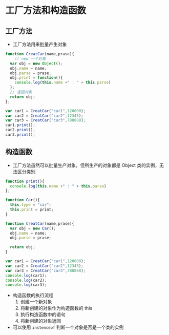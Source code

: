 # 工厂方法和构造函数

## 工厂方法

* 工厂方法用来批量产生对象

```js
function CreatCar(name,prase){
    // new 一个对象
  var obj = new Object();
  obj.name = name;
  obj.parse = prase;
  obj.print = function(){
    console.log(this.name +" : " + this.parse)
  };
  // 返回对象
  return obj;
};

var car1 = CreatCar("car1",120000);
var car2 = CreatCar("car2",12345);
var car3 = CreatCar("car3",788888);
car1.print();
car2.print();
car3.print();
```

## 构造函数

* 工厂方法虽然可以批量生产对象，但所生产的对象都是 Object 类的实例，无法区分类别

```js
function print(){
  console.log(this.name +" : " + this.parse)
};

function Car(){
  this.type = "car";
  this.print = print;
}

function CreatCar(name,prase){
  var obj = new Car();
  obj.name = name;
  obj.parse = prase;

  return obj;
}

var car1 = CreatCar("car1",120000);
var car2 = CreatCar("car2",12345);
var car3 = CreatCar("car3",788888);
console.log(car1);
console.log(car2);
console.log(car3);
```

* 构造函数的执行流程
  1. 创建一个新对象
  2. 将新创建的对象作为构造函数的 this
  3. 执行构造函数中的语句
  4. 将新创建的对象返回
* 可以使用 `instenceof` 判断一个对象是否是一个类的实例